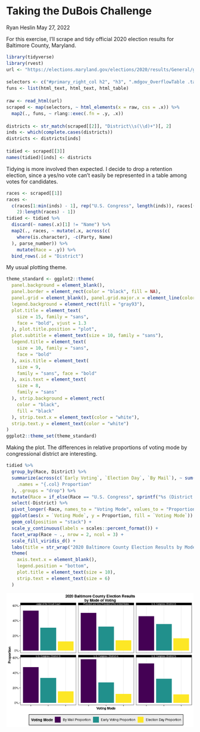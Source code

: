 Taking the DuBois Challenge
================
Ryan Heslin
May 27, 2022





For this exercise, I’ll scrape and tidy official 2020 election results
for Baltimore County, Maryland.

``` r
library(tidyverse)
library(rvest)
url <- "https://elections.maryland.gov/elections/2020/results/General/gen_results_2020_4_by_county_04-1.html"

selectors <- c("#primary_right_col h2", "h3", ".mdgov_OverflowTable .table-stripe")
funs <- list(html_text, html_text, html_table)

raw <- read_html(url)
scraped <- map(selectors, ~ html_elements(x = raw, css = .x)) %>%
  map2(., funs, ~ rlang::exec(.fn = .y, .x))

districts <- str_match(scraped[[2]], "District\\s(\\d)+")[, 2]
inds <- which(complete.cases(districts))
districts <- districts[inds]

tidied <- scraped[[3]]
names(tidied)[inds] <- districts
```

Tidying is more involved then expected. I decide to drop a retention
election, since a yes/no vote can’t easily be represented in a table
among votes for candidates.

``` r
races <- scraped[[1]]
races <-
  c(races[1:min(inds) - 1], rep("U.S. Congress", length(inds)), races[(min(inds) +
    2):length(races) - 1])
tidied <- tidied %>%
  discard(~ names(.x)[1] != "Name") %>%
  map2(., races, ~ mutate(.x, across(c(
    where(is.character), -c(Party, Name)
  ), parse_number)) %>%
    mutate(Race = .y)) %>%
  bind_rows(.id = "District")
```

My usual plotting theme.

``` r
theme_standard <- ggplot2::theme(
  panel.background = element_blank(),
  panel.border = element_rect(color = "black", fill = NA),
  panel.grid = element_blank(), panel.grid.major.x = element_line(color = "gray93"),
  legend.background = element_rect(fill = "gray93"),
  plot.title = element_text(
    size = 15, family = "sans",
    face = "bold", vjust = 1.3
  ), plot.title.position = "plot",
  plot.subtitle = element_text(size = 10, family = "sans"),
  legend.title = element_text(
    size = 10, family = "sans",
    face = "bold"
  ), axis.title = element_text(
    size = 9,
    family = "sans", face = "bold"
  ), axis.text = element_text(
    size = 8,
    family = "sans"
  ), strip.background = element_rect(
    color = "black",
    fill = "black"
  ), strip.text.x = element_text(color = "white"),
  strip.text.y = element_text(color = "white")
)
ggplot2::theme_set(theme_standard)
```

Making the plot. The differences in relative proportions of voting mode
by congressional district are interesting.

``` r
tidied %>%
  group_by(Race, District) %>%
  summarize(across(c(`Early Voting`, `Election Day`, `By Mail`), ~ sum(.x) / sum(Total),
    .names = "{.col} Proportion"
  ), .groups = "drop") %>%
  mutate(Race = if_else(Race == "U.S. Congress", sprintf("%s (District %s)", Race, District), Race)) %>%
  select(-District) %>%
  pivot_longer(-Race, names_to = "Voting Mode", values_to = "Proportion") %>%
  ggplot(aes(x = `Voting Mode`, y = Proportion, fill = `Voting Mode`)) +
  geom_col(position = "stack") +
  scale_y_continuous(labels = scales::percent_format()) +
  facet_wrap(Race ~ ., nrow = 2, ncol = 3) +
  scale_fill_viridis_d() +
  labs(title = str_wrap("2020 Baltimore County Election Results by Mode of Voting", width = 40)) +
  theme(
    axis.text.x = element_blank(),
    legend.position = "bottom",
    plot.title = element_text(size = 10),
    strip.text = element_text(size = 6)
  )
```

<img src="../figure/election_results//unnamed-chunk-4-1.png" style="display: block; margin: auto;" />
